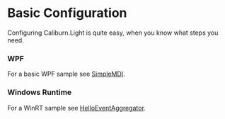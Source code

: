 # Basic Configuration

Configuring Caliburn.Light is quite easy, when you know what steps you need.

### WPF

For a basic WPF sample see [SimpleMDI](../samples/Demo.SimpleMDI).

### Windows Runtime

For a WinRT sample see [HelloEventAggregator](../samples/Demo.HelloEventAggregator).
